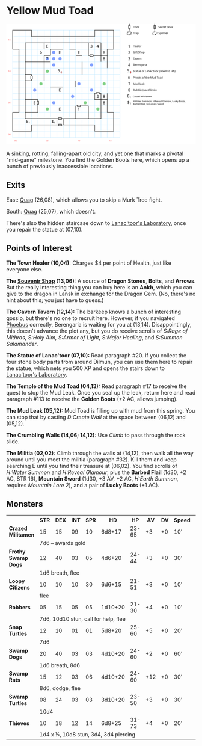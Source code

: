 # Yellow Mud Toad

![map](mud-toad.svg)

A sinking, rotting, falling-apart old city, and yet one that marks a pivotal "mid-game" milestone. You find the Golden Boots here, which opens up a bunch of previously inaccessible locations.

## Exits

East: [Quag](dilmun.md) (26,08), which allows you to skip a Murk Tree fight.

South: [Quag](dilmun.md) (25,07), which doesn't.

There's also the hidden staircase down to [Lanac'toor's Laboratory](lanactoors-laboratory.md), once you repair the statue at (07,10).

## Points of Interest

**The Town Healer (10,04):** Charges $4 per point of Health, just like everyone else.

**The [Souvenir Shop](../things-and-stuff.md#souvenir-shop) (13,06):** A source of **Dragon Stones**, **Bolts**, and **Arrows**. But the really interesting thing you can buy here is an **Ankh**, which you can give to the dragon in Lansk in exchange for the Dragon Gem. (No, there's no hint about this; you just have to guess.)

**The Cavern Tavern (12,14):** The barkeep knows a bunch of interesting gossip, but there's no one to recruit here. However, if you navigated [Phoebus](phoebus.md) correctly, Berengaria is waiting for you at (13,14). Disappointingly, this doesn't advance the plot any, but you do receive scrolls of *S:Rage of Mithras, S:Holy Aim, S:Armor of Light, S:Major Healing*, and *S:Summon Salamander*.

**The Statue of Lanac'toor (07,10):** Read paragraph #20. If you collect the four stone body parts from around Dilmun, you can use them here to repair the statue, which nets you 500 XP and opens the stairs down to [Lanac'toor's Laboratory](lanactoors-laboratory.md).

**The Temple of the Mud Toad (04,13):** Read paragraph #17 to receive the quest to stop the Mud Leak. Once you seal up the leak, return here and read paragraph #113 to receive the **Golden Boots** (+2 AC, allows jumping).

**The Mud Leak (05,12):** Mud Toad is filling up with mud from this spring. You can stop that by casting *D:Create Wall* at the space between (06,12) and (05,12).

**The Crumbling Walls (14,06; 14,12):** Use *Climb* to pass through the rock slide.

**The Militia (02,02):** Climb through the walls at (14,12), then walk all the way around until you meet the militia (paragraph #32). Kill them and keep searching E until you find their treasure at (06,02). You find scrolls of *H:Water Summon* and *H:Reveal Glamour*, plus the **Barbed Flail** (1d30, +2 AC, STR 16), **Mountain Sword** (1d30, +3 AV, +2 AC, *H:Earth Summon*, requires *Mountain Lore 2*), and a pair of **Lucky Boots** (+1 AC).

## Monsters

<table>
  <tr>
    <th></th>
    <th>STR</th>
    <th>DEX</th>
    <th>INT</th>
    <th>SPR</th>
    <th>HD</th>
    <th>HP</th>
    <th>AV</th>
    <th>DV</th>
    <th>Speed</th>
    <th>XP</th>
  </tr>
  <tr>
    <td><b>Crazed Militamen</b></td>
    <td>15</td>
    <td>15</td>
    <td>09</td>
    <td>10</td>
    <td>6d8+17</td>
    <td>23-65</td>
    <td>+3</td>
    <td>+0</td>
    <td>10'</td>
    <td>150</td>
  </tr>
  <tr>
    <td></td>
    <td colspan=10>7d6 – awards gold</td>
  </tr>
  <tr>
    <td><b>Frothy Swamp Dogs</b></td>
    <td>12</td>
    <td>40</td>
    <td>03</td>
    <td>05</td>
    <td>4d6+20</td>
    <td>24-44</td>
    <td>+3</td>
    <td>+0</td>
    <td>30'</td>
    <td>170</td>
  </tr>
  <tr>
    <td></td>
    <td colspan=10>1d6 breath, flee</td>
  </tr>
  <tr>
    <td><b>Loopy Citizens</b></td>
    <td>10</td>
    <td>10</td>
    <td>10</td>
    <td>30</td>
    <td>6d6+15</td>
    <td>21-51</td>
    <td>+3</td>
    <td>+0</td>
    <td>10'</td>
    <td>120</td>
  </tr>
  <tr>
    <td></td>
    <td colspan=10>flee</td>
  </tr>
  <tr>
    <td><b>Robbers</b></td>
    <td>05</td>
    <td>15</td>
    <td>05</td>
    <td>05</td>
    <td>1d10+20</td>
    <td>21-30</td>
    <td>+4</td>
    <td>+0</td>
    <td>10'</td>
    <td>150</td>
  </tr>
  <tr>
    <td></td>
    <td colspan=10>7d6, 10d10 stun, call for help, flee</td>
  </tr>
  <tr>
    <td><b>Snap Turtles</b></td>
    <td>12</td>
    <td>10</td>
    <td>01</td>
    <td>01</td>
    <td>5d8+20</td>
    <td>25-60</td>
    <td>+5</td>
    <td>+0</td>
    <td>20'</td>
    <td>150</td>
  </tr>
  <tr>
    <td></td>
    <td colspan=10>7d6</td>
  </tr>
  <tr>
    <td><b>Swamp Dogs</b></td>
    <td>20</td>
    <td>40</td>
    <td>03</td>
    <td>03</td>
    <td>4d10+20</td>
    <td>24-60</td>
    <td>+2</td>
    <td>+0</td>
    <td>60'</td>
    <td>150</td>
  </tr>
  <tr>
    <td></td>
    <td colspan=10>1d6 breath, 8d6</td>
  </tr>
  <tr>
    <td><b>Swamp Rats</b></td>
    <td>15</td>
    <td>12</td>
    <td>03</td>
    <td>06</td>
    <td>4d10+20</td>
    <td>24-60</td>
    <td>+12</td>
    <td>+0</td>
    <td>30'</td>
    <td>120</td>
  </tr>
  <tr>
    <td></td>
    <td colspan=10>8d6, dodge, flee</td>
  </tr>
  <tr>
    <td><b>Swamp Turtles</b></td>
    <td>08</td>
    <td>24</td>
    <td>03</td>
    <td>03</td>
    <td>3d10+20</td>
    <td>23-50</td>
    <td>+3</td>
    <td>+0</td>
    <td>30'</td>
    <td>160</td>
  </tr>
  <tr>
    <td></td>
    <td colspan=10>10d4</td>
  </tr>
  <tr>
    <td><b>Thieves</b></td>
    <td>10</td>
    <td>18</td>
    <td>12</td>
    <td>14</td>
    <td>6d8+25</td>
    <td>31-73</td>
    <td>+4</td>
    <td>+0</td>
    <td>20'</td>
    <td>120</td>
  </tr>
  <tr>
    <td></td>
    <td colspan=10>1d4 x ¼, 10d8 stun, 3d4, 3d4 piercing</td>
  </tr>
</table>